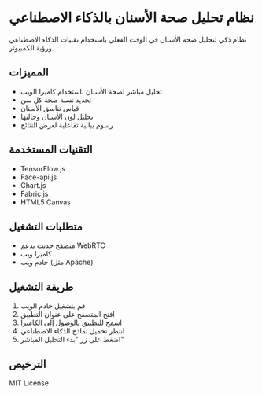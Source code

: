 # نظام تحليل صحة الأسنان بالذكاء الاصطناعي

نظام ذكي لتحليل صحة الأسنان في الوقت الفعلي باستخدام تقنيات الذكاء الاصطناعي ورؤية الكمبيوتر.

## المميزات

- تحليل مباشر لصحة الأسنان باستخدام كاميرا الويب
- تحديد نسبة صحة كل سن
- قياس تناسق الأسنان
- تحليل لون الأسنان وحالتها
- رسوم بيانية تفاعلية لعرض النتائج

## التقنيات المستخدمة

- TensorFlow.js
- Face-api.js
- Chart.js
- Fabric.js
- HTML5 Canvas

## متطلبات التشغيل

- متصفح حديث يدعم WebRTC
- كاميرا ويب
- خادم ويب (مثل Apache)

## طريقة التشغيل

1. قم بتشغيل خادم الويب
2. افتح المتصفح على عنوان التطبيق
3. اسمح للتطبيق بالوصول إلى الكاميرا
4. انتظر تحميل نماذج الذكاء الاصطناعي
5. اضغط على زر "بدء التحليل المباشر"

## الترخيص

MIT License
